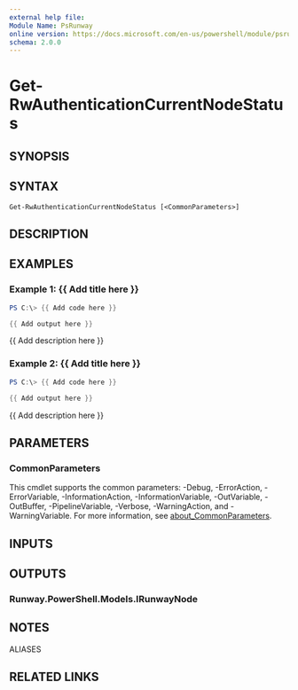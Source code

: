```yaml
---
external help file:
Module Name: PsRunway
online version: https://docs.microsoft.com/en-us/powershell/module/psrunway/get-rwauthenticationcurrentnodestatus
schema: 2.0.0
---
```


# Get-RwAuthenticationCurrentNodeStatus

## SYNOPSIS


## SYNTAX

```
Get-RwAuthenticationCurrentNodeStatus [<CommonParameters>]
```

## DESCRIPTION


## EXAMPLES

### Example 1: {{ Add title here }}
```powershell
PS C:\> {{ Add code here }}

{{ Add output here }}
```

{{ Add description here }}

### Example 2: {{ Add title here }}
```powershell
PS C:\> {{ Add code here }}

{{ Add output here }}
```

{{ Add description here }}

## PARAMETERS

### CommonParameters
This cmdlet supports the common parameters: -Debug, -ErrorAction, -ErrorVariable, -InformationAction, -InformationVariable, -OutVariable, -OutBuffer, -PipelineVariable, -Verbose, -WarningAction, and -WarningVariable. For more information, see [about_CommonParameters](http://go.microsoft.com/fwlink/?LinkID=113216).

## INPUTS

## OUTPUTS

### Runway.PowerShell.Models.IRunwayNode

## NOTES

ALIASES

## RELATED LINKS

